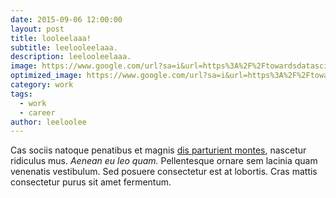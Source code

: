 ```yaml
---
date: 2015-09-06 12:00:00
layout: post
title: looleelaaa!
subtitle: leelooleelaaa.
description: leelooleelaaa.
image: https://www.google.com/url?sa=i&url=https%3A%2F%2Ftowardsdatascience.com%2F3-numpy-image-transformations-on-baby-yoda-c27c1409b411&psig=AOvVaw3gV7saREgBid_xIyK-uYeB&ust=1600000490771000&source=images&cd=vfe&ved=0CAIQjRxqFwoTCICXw7nQ4-sCFQAAAAAdAAAAABAD
optimized_image: https://www.google.com/url?sa=i&url=https%3A%2F%2Ftowardsdatascience.com%2F3-numpy-image-transformations-on-baby-yoda-c27c1409b411&psig=AOvVaw3gV7saREgBid_xIyK-uYeB&ust=1600000490771000&source=images&cd=vfe&ved=0CAIQjRxqFwoTCICXw7nQ4-sCFQAAAAAdAAAAABAD
category: work
tags:
  - work
  - career
author: leeloolee
---
```


Cas sociis natoque penatibus et magnis <a href="#">dis parturient montes</a>, nascetur ridiculus mus. *Aenean eu leo quam.* Pellentesque ornare sem lacinia quam venenatis vestibulum. Sed posuere consectetur est at lobortis. Cras mattis consectetur purus sit amet fermentum.

